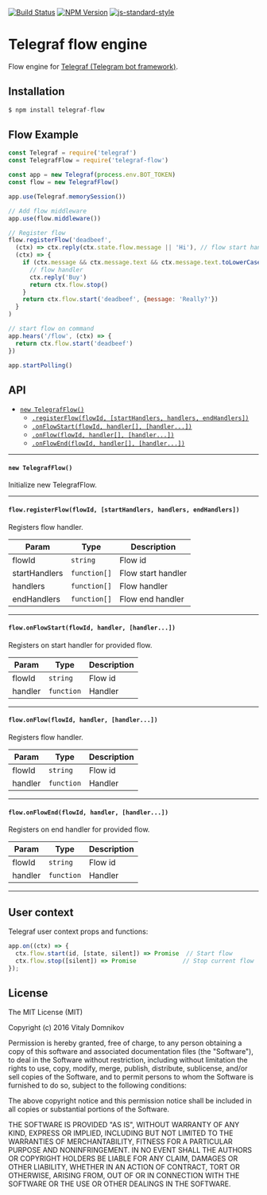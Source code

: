 [![Build Status](https://img.shields.io/travis/telegraf/telegraf-flow.svg?branch=master&style=flat-square)](https://travis-ci.org/telegraf/telegraf-flow)
[![NPM Version](https://img.shields.io/npm/v/telegraf-flow.svg?style=flat-square)](https://www.npmjs.com/package/telegraf-flow)
[![js-standard-style](https://img.shields.io/badge/code%20style-standard-brightgreen.svg?style=flat-square)](http://standardjs.com/)

# Telegraf flow engine

Flow engine for [Telegraf (Telegram bot framework)](https://github.com/telegraf/telegraf).

## Installation

```js
$ npm install telegraf-flow
```

## Flow Example
  
```js
const Telegraf = require('telegraf')
const TelegrafFlow = require('telegraf-flow')

const app = new Telegraf(process.env.BOT_TOKEN)
const flow = new TelegrafFlow()

app.use(Telegraf.memorySession())

// Add flow middleware
app.use(flow.middleware())

// Register flow
flow.registerFlow('deadbeef',
  (ctx) => ctx.reply(ctx.state.flow.message || 'Hi'), // flow start handler
  (ctx) => {
    if (ctx.message && ctx.message.text && ctx.message.text.toLowerCase() === 'hi') { 
      // flow handler
      ctx.reply('Buy')
      return ctx.flow.stop()
    }
    return ctx.flow.start('deadbeef', {message: 'Really?'})
  }
)

// start flow on command
app.hears('/flow', (ctx) => {
  return ctx.flow.start('deadbeef')
})

app.startPolling()
```

## API

- [`new TelegrafFlow()`](#new)
  - [`.registerFlow(flowId, [startHandlers, handlers, endHandlers])`](#registerflow)
  - [`.onFlowStart(flowId, handler[], [handler...])`](#onflowstart)
  - [`.onFlow(flowId, handler[], [handler...])`](#onflowstart)
  - [`.onFlowEnd(flowId, handler[], [handler...])`](#onflowstart)

* * *

<a name="new"></a>
#### `new TelegrafFlow()`

Initialize new TelegrafFlow.

* * *

<a name="registerflow"></a>
#### `flow.registerFlow(flowId, [startHandlers, handlers, endHandlers])`

Registers flow handler.

| Param | Type | Description |
| --- | --- | --- |
| flowId | `string` | Flow id |
| startHandlers | `function[]` | Flow start handler |
| handlers | `function[]` | Flow handler |
| endHandlers | `function[]` | Flow end handler |

* * *

<a name="onflowstart"></a>
#### `flow.onFlowStart(flowId, handler, [handler...])`

Registers on start handler for provided flow.

| Param | Type | Description |
| --- | --- | --- |
| flowId | `string` | Flow id |
| handler | `function` | Handler |

* * *

<a name="onflow"></a>
#### `flow.onFlow(flowId, handler, [handler...])`

Registers flow handler.

| Param | Type | Description |
| --- | --- | --- |
| flowId | `string` | Flow id |
| handler | `function` | Handler |

* * *

<a name="onflowend"></a>
#### `flow.onFlowEnd(flowId, handler, [handler...])`

Registers on end handler for provided flow.

| Param | Type | Description |
| --- | --- | --- |
| flowId | `string` | Flow id |
| handler | `function` | Handler |

* * *

## User context

Telegraf user context props and functions:

```js
app.on((ctx) => {
  ctx.flow.start(id, [state, silent]) => Promise  // Start flow 
  ctx.flow.stop([silent]) => Promise             // Stop current flow  
});
```

## License

The MIT License (MIT)

Copyright (c) 2016 Vitaly Domnikov

Permission is hereby granted, free of charge, to any person obtaining a copy
of this software and associated documentation files (the "Software"), to deal
in the Software without restriction, including without limitation the rights
to use, copy, modify, merge, publish, distribute, sublicense, and/or sell
copies of the Software, and to permit persons to whom the Software is
furnished to do so, subject to the following conditions:

The above copyright notice and this permission notice shall be included in all
copies or substantial portions of the Software.

THE SOFTWARE IS PROVIDED "AS IS", WITHOUT WARRANTY OF ANY KIND, EXPRESS OR
IMPLIED, INCLUDING BUT NOT LIMITED TO THE WARRANTIES OF MERCHANTABILITY,
FITNESS FOR A PARTICULAR PURPOSE AND NONINFRINGEMENT. IN NO EVENT SHALL THE
AUTHORS OR COPYRIGHT HOLDERS BE LIABLE FOR ANY CLAIM, DAMAGES OR OTHER
LIABILITY, WHETHER IN AN ACTION OF CONTRACT, TORT OR OTHERWISE, ARISING FROM,
OUT OF OR IN CONNECTION WITH THE SOFTWARE OR THE USE OR OTHER DEALINGS IN THE
SOFTWARE.

